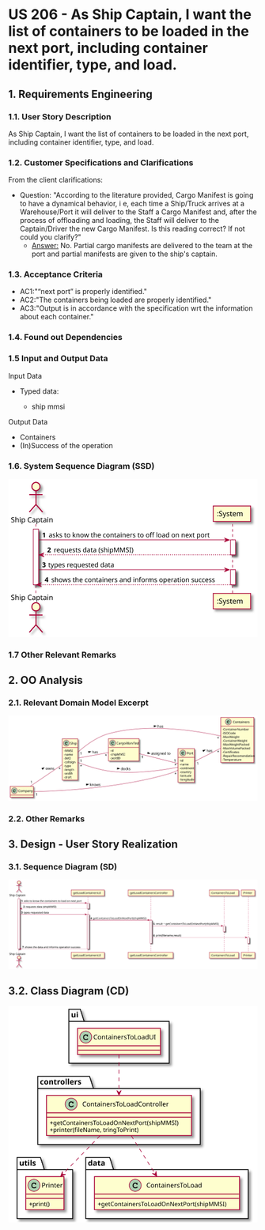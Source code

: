 # US 206 - As Ship Captain, I want the list of containers to be loaded in the next port, including container identifier, type, and load.

## 1. Requirements Engineering

### 1.1. User Story Description

As Ship Captain, I want the list of containers to be loaded in the next port, including container identifier, type, and load.

### 1.2. Customer Specifications and Clarifications


From the client clarifications:

* Question: "According to the literature provided, Cargo Manifest is going to have a dynamical behavior, i e,  each time a Ship/Truck arrives at a Warehouse/Port it will deliver to the Staff a Cargo Manifest and, after the process of offloading and loading, the Staff will deliver to the Captain/Driver the new Cargo Manifest. Is this reading correct? If not could you clarify?"
	* [Answer:](https://moodle.isep.ipp.pt/mod/forum/discuss.php?d=12166) No. Partial cargo manifests are delivered to the team at the port and partial manifests are given to the ship's captain.


### 1.3. Acceptance Criteria


* AC1:"“next port” is properly identified."
* AC2:"The containers being loaded are properly identified."
* AC3:"Output is in accordance with the specification wrt the information about each container."

### 1.4. Found out Dependencies


### 1.5 Input and Output Data


Input Data

* Typed data:
  	
	* ship mmsi

Output Data

* Containers
* (In)Success of the operation


### 1.6. System Sequence Diagram (SSD)


![US206-SSD](US206_SSD.svg)


### 1.7 Other Relevant Remarks




## 2. OO Analysis

### 2.1. Relevant Domain Model Excerpt

![US206-MD](US206_DM.svg)

### 2.2. Other Remarks




## 3. Design - User Story Realization

### 3.1. Sequence Diagram (SD)


![US206-SD](US206_SD.svg)

## 3.2. Class Diagram (CD)


![US206-CD](US206_CD.svg)

